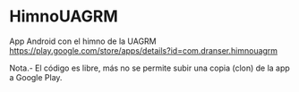 # HimnoUAGRM
App Android con el himno de la UAGRM
https://play.google.com/store/apps/details?id=com.dranser.himnouagrm

Nota.- El código es libre, más no se permite subir una copia (clon) de la app a Google Play.
